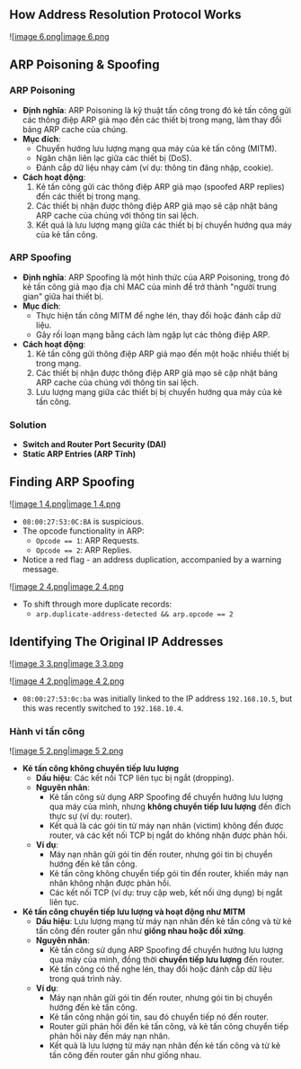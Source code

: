 ## **How Address Resolution Protocol Works**

![[image 6.png|image 6.png](../../../../../Image/image%206.png)

## **ARP Poisoning & Spoofing**

### ARP Poisoning

- **Định nghĩa**: ARP Poisoning là kỹ thuật tấn công trong đó kẻ tấn công gửi các thông điệp ARP giả mạo đến các thiết bị trong mạng, làm thay đổi bảng ARP cache của chúng.
- **Mục đích**:
    - Chuyển hướng lưu lượng mạng qua máy của kẻ tấn công (MITM).
    - Ngăn chặn liên lạc giữa các thiết bị (DoS).
    - Đánh cắp dữ liệu nhạy cảm (ví dụ: thông tin đăng nhập, cookie).
- **Cách hoạt động**:
    1. Kẻ tấn công gửi các thông điệp ARP giả mạo (spoofed ARP replies) đến các thiết bị trong mạng.
    2. Các thiết bị nhận được thông điệp ARP giả mạo sẽ cập nhật bảng ARP cache của chúng với thông tin sai lệch.
    3. Kết quả là lưu lượng mạng giữa các thiết bị bị chuyển hướng qua máy của kẻ tấn công.

### ARP Spoofing

- **Định nghĩa**: ARP Spoofing là một hình thức của ARP Poisoning, trong đó kẻ tấn công giả mạo địa chỉ MAC của mình để trở thành "người trung gian" giữa hai thiết bị.
- **Mục đích**:
    - Thực hiện tấn công MITM để nghe lén, thay đổi hoặc đánh cắp dữ liệu.
    - Gây rối loạn mạng bằng cách làm ngập lụt các thông điệp ARP.
- **Cách hoạt động**:
    1. Kẻ tấn công gửi thông điệp ARP giả mạo đến một hoặc nhiều thiết bị trong mạng.
    2. Các thiết bị nhận được thông điệp ARP giả mạo sẽ cập nhật bảng ARP cache của chúng với thông tin sai lệch.
    3. Lưu lượng mạng giữa các thiết bị bị chuyển hướng qua máy của kẻ tấn công.

### Solution

- **Switch and Router Port Security (DAI)**
- **Static ARP Entries (ARP Tĩnh)**

## **Finding ARP Spoofing**

![[image 1 4.png|image 1 4.png](../../../../../Image/image%201%204.png)

- `08:00:27:53:0C:BA` is suspicious.
- The opcode functionality in ARP:
    - `Opcode == 1`: ARP Requests.
    - `Opcode == 2`: ARP Replies.
- Notice a red flag - an address duplication, accompanied by a warning message.

![[image 2 4.png|image 2 4.png](../../../../../Image/image%202%204.png)

- To shift through more duplicate records:
    - `arp.duplicate-address-detected && arp.opcode == 2`

## **Identifying The Original IP Addresses**

![[image 3 3.png|image 3 3.png](../../../../../Image/image%203%203.png)

![[image 4 2.png|image 4 2.png](../../../../../Image/image%204%202.png)

- `08:00:27:53:0c:ba` was initially linked to the IP address `192.168.10.5`, but this was recently switched to `192.168.10.4`.

### Hành vi tấn công

![[image 5 2.png|image 5 2.png](../../../../../Image/image%205%202.png)

- **Kẻ tấn công không chuyển tiếp lưu lượng**
    - **Dấu hiệu**: Các kết nối TCP liên tục bị ngắt (dropping).
    - **Nguyên nhân**:
        - Kẻ tấn công sử dụng ARP Spoofing để chuyển hướng lưu lượng qua máy của mình, nhưng **không chuyển tiếp lưu lượng** đến đích thực sự (ví dụ: router).
        - Kết quả là các gói tin từ máy nạn nhân (victim) không đến được router, và các kết nối TCP bị ngắt do không nhận được phản hồi.
    - **Ví dụ**:
        - Máy nạn nhân gửi gói tin đến router, nhưng gói tin bị chuyển hướng đến kẻ tấn công.
        - Kẻ tấn công không chuyển tiếp gói tin đến router, khiến máy nạn nhân không nhận được phản hồi.
        - Các kết nối TCP (ví dụ: truy cập web, kết nối ứng dụng) bị ngắt liên tục.
- **Kẻ tấn công chuyển tiếp lưu lượng và hoạt động như MITM**
    - **Dấu hiệu**: Lưu lượng mạng từ máy nạn nhân đến kẻ tấn công và từ kẻ tấn công đến router gần như **giống nhau hoặc đối xứng**.
    - **Nguyên nhân**:
        - Kẻ tấn công sử dụng ARP Spoofing để chuyển hướng lưu lượng qua máy của mình, đồng thời **chuyển tiếp lưu lượng** đến router.
        - Kẻ tấn công có thể nghe lén, thay đổi hoặc đánh cắp dữ liệu trong quá trình này.
    - **Ví dụ**:
        - Máy nạn nhân gửi gói tin đến router, nhưng gói tin bị chuyển hướng đến kẻ tấn công.
        - Kẻ tấn công nhận gói tin, sau đó chuyển tiếp nó đến router.
        - Router gửi phản hồi đến kẻ tấn công, và kẻ tấn công chuyển tiếp phản hồi này đến máy nạn nhân.
        - Kết quả là lưu lượng từ máy nạn nhân đến kẻ tấn công và từ kẻ tấn công đến router gần như giống nhau.